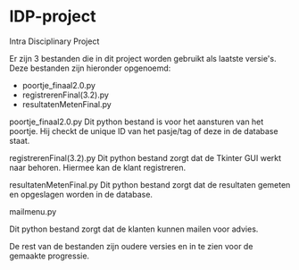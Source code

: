 # IDP-project
Intra Disciplinary Project


Er zijn 3 bestanden die in dit project worden gebruikt als laatste versie's.
Deze bestanden zijn hieronder opgenoemd:
- poortje_finaal2.0.py
- registrerenFinal(3.2).py
- resultatenMetenFinal.py

poortje_finaal2.0.py
Dit python bestand is voor het aansturen van het poortje.
Hij checkt de unique ID van het pasje/tag of deze in de database staat.

registrerenFinal(3.2).py
Dit python bestand zorgt dat de Tkinter GUI werkt naar behoren.
Hiermee kan de klant registreren.

resultatenMetenFinal.py
Dit python bestand zorgt dat de resultaten gemeten en opgeslagen worden in de database.

mailmenu.py

Dit python bestand zorgt dat de klanten kunnen mailen voor advies.

De rest van de bestanden zijn oudere versies en in te zien voor de gemaakte progressie.
